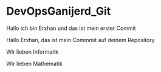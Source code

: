 # DevOpsGanijerd_Git
Hallo ich bin Erxhan und das ist mein erster Commit

Hallo Erxhan, das ist mein Commmit auf deinem Repository

Wir lieben Informatik

Wir lieben Mathematik